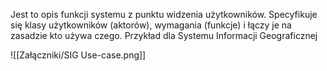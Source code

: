 Jest to opis funkcji systemu z punktu widzenia użytkowników. Specyfikuje się klasy użytkowników (aktorów), wymagania (funkcje) i łączy je na zasadzie kto używa czego. Przykład dla Systemu Informacji Geograficznej

![[Załączniki/SIG Use-case.png]]